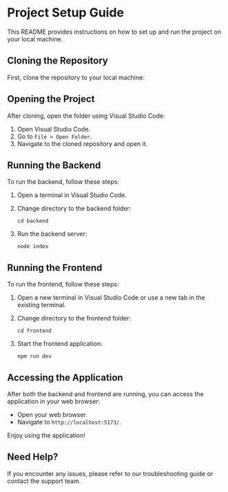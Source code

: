 # Project Setup Guide

This README provides instructions on how to set up and run the project on your local machine.

## Cloning the Repository

First, clone the repository to your local machine:



## Opening the Project

After cloning, open the folder using Visual Studio Code:

1. Open Visual Studio Code.
2. Go to `File > Open Folder`.
3. Navigate to the cloned repository and open it.

## Running the Backend

To run the backend, follow these steps:

1. Open a terminal in Visual Studio Code.
2. Change directory to the backend folder:

    ```
    cd backend
    ```

   

3. Run the backend server:

    ```
    node index
    ```

## Running the Frontend

To run the frontend, follow these steps:

1. Open a new terminal in Visual Studio Code or use a new tab in the existing terminal.
2. Change directory to the frontend folder:

    ```
    cd frontend
    ```

   

3. Start the frontend application:

    ```
    npm run dev
    ```

## Accessing the Application

After both the backend and frontend are running, you can access the application in your web browser:

- Open your web browser.
- Navigate to `http://localhost:5173/`.

Enjoy using the application!

## Need Help?

If you encounter any issues, please refer to our troubleshooting guide or contact the support team.

